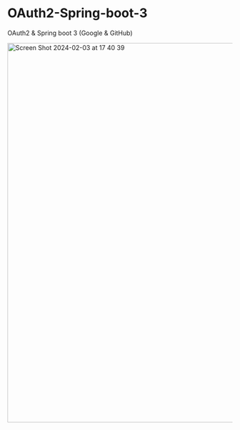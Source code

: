 # OAuth2-Spring-boot-3
OAuth2 &amp; Spring boot 3 (Google &amp; GitHub)

<img width="850" alt="Screen Shot 2024-02-03 at 17 40 39" src="https://github.com/Omarab2022/OAuth2-Spring-boot-3/assets/99898445/a9523194-008a-426d-85ad-24d50c1aeed4">
